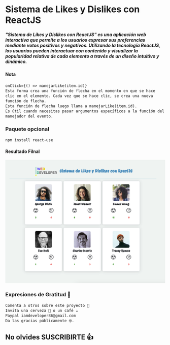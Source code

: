 # Sistema de Likes y Dislikes con ReactJS

##### "Sistema de Likes y Dislikes con ReactJS" es una aplicación web interactiva que permite a los usuarios expresar sus preferencias mediante votos positivos y negativos. Utilizando la tecnología ReactJS, los usuarios pueden interactuar con contenido y visualizar la popularidad relativa de cada elemento a través de un diseño intuitivo y dinámico.

#### Nota

    onClick={() => manejarLike(item.id)}
    Esta forma crea una función de flecha en el momento en que se hace clic en el elemento. Cada vez que se hace clic, se crea una nueva función de flecha.
    Esta función de flecha luego llama a manejarLike(item.id).
    Es útil cuando necesitas pasar argumentos específicos a la función del manejador del evento.

### Paquete opcional

    npm install react-use

#### Resultado Filnal

![](https://raw.githubusercontent.com/urian121/imagenes-proyectos-github/master/like-dislike-con-reactjs.png)



### Expresiones de Gratitud 🎁

    Comenta a otros sobre este proyecto 📢
    Invita una cerveza 🍺 o un café ☕
    Paypal iamdeveloper86@gmail.com
    Da las gracias públicamente 🤓.

## No olvides SUSCRIBIRTE 👍
